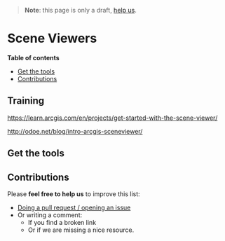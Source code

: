 > **Note**: this page is only a draft, [help us](#contributions).

# Scene Viewers
<!-- START doctoc generated TOC please keep comment here to allow auto update -->
<!-- DON'T EDIT THIS SECTION, INSTEAD RE-RUN doctoc TO UPDATE -->
**Table of contents**

- [Get the tools](#get-the-tools)
- [Contributions](#contributions)

<!-- END doctoc generated TOC please keep comment here to allow auto update -->

## Training
https://learn.arcgis.com/en/projects/get-started-with-the-scene-viewer/

http://odoe.net/blog/intro-arcgis-sceneviewer/

## Get the tools

## Contributions
Please **feel free to help us** to improve this list:

* [Doing a pull request / opening an issue](https://github.com/hhkaos/awesome-arcgis#contributions)
* Or writing a comment:
  * If you find a broken link
  * Or if we are missing a nice resource.

